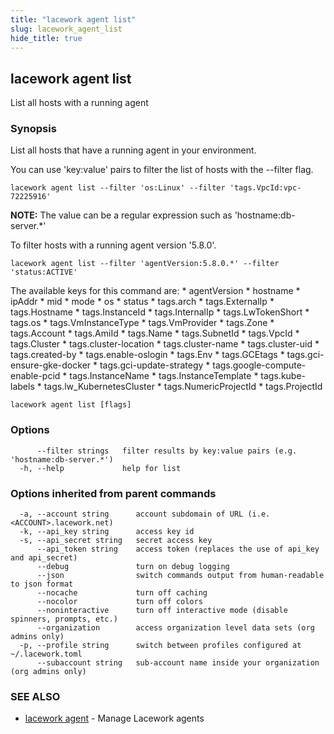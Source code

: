 ```yaml
---
title: "lacework agent list"
slug: lacework_agent_list
hide_title: true
---
```


## lacework agent list

List all hosts with a running agent

### Synopsis

List all hosts that have a running agent in your environment.

You can use 'key:value' pairs to filter the list of hosts with the --filter flag.

    lacework agent list --filter 'os:Linux' --filter 'tags.VpcId:vpc-72225916'

**NOTE:** The value can be a regular expression such as 'hostname:db-server.*'

To filter hosts with a running agent version '5.8.0'.

    lacework agent list --filter 'agentVersion:5.8.0.*' --filter 'status:ACTIVE'

The available keys for this command are:
    * agentVersion
    * hostname
    * ipAddr
    * mid
    * mode
    * os
    * status
    * tags.arch
    * tags.ExternalIp
    * tags.Hostname
    * tags.InstanceId
    * tags.InternalIp
    * tags.LwTokenShort
    * tags.os
    * tags.VmInstanceType
    * tags.VmProvider
    * tags.Zone
    * tags.Account
    * tags.AmiId
    * tags.Name
    * tags.SubnetId
    * tags.VpcId
    * tags.Cluster
    * tags.cluster-location
    * tags.cluster-name
    * tags.cluster-uid
    * tags.created-by
    * tags.enable-oslogin
    * tags.Env
    * tags.GCEtags
    * tags.gci-ensure-gke-docker
    * tags.gci-update-strategy
    * tags.google-compute-enable-pcid
    * tags.InstanceName
    * tags.InstanceTemplate
    * tags.kube-labels
    * tags.lw_KubernetesCluster
    * tags.NumericProjectId
    * tags.ProjectId

```
lacework agent list [flags]
```

### Options

```
      --filter strings   filter results by key:value pairs (e.g. 'hostname:db-server.*')
  -h, --help             help for list
```

### Options inherited from parent commands

```
  -a, --account string      account subdomain of URL (i.e. <ACCOUNT>.lacework.net)
  -k, --api_key string      access key id
  -s, --api_secret string   secret access key
      --api_token string    access token (replaces the use of api_key and api_secret)
      --debug               turn on debug logging
      --json                switch commands output from human-readable to json format
      --nocache             turn off caching
      --nocolor             turn off colors
      --noninteractive      turn off interactive mode (disable spinners, prompts, etc.)
      --organization        access organization level data sets (org admins only)
  -p, --profile string      switch between profiles configured at ~/.lacework.toml
      --subaccount string   sub-account name inside your organization (org admins only)
```

### SEE ALSO

* [lacework agent](lacework_agent.md)	 - Manage Lacework agents

